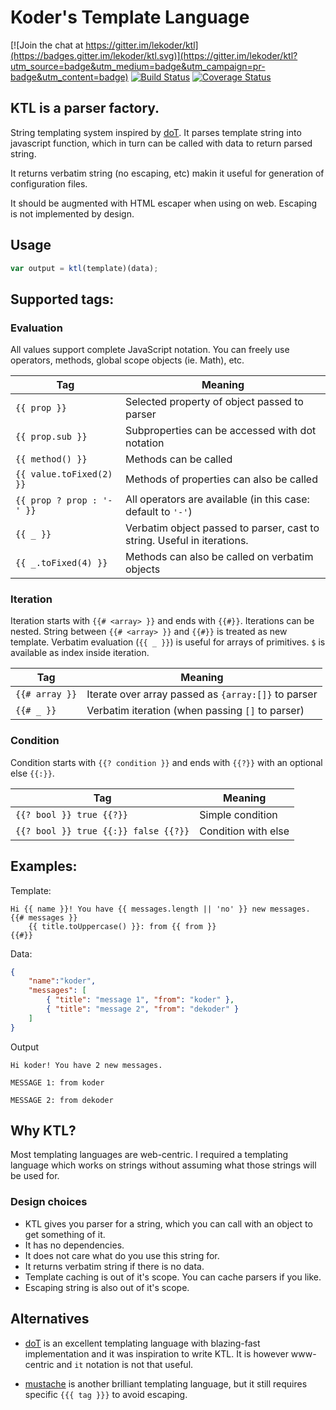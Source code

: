 # Koder's Template Language

[![Join the chat at https://gitter.im/lekoder/ktl](https://badges.gitter.im/lekoder/ktl.svg)](https://gitter.im/lekoder/ktl?utm_source=badge&utm_medium=badge&utm_campaign=pr-badge&utm_content=badge)
[![Build Status](https://travis-ci.org/lekoder/ktl.svg?branch=master)](https://travis-ci.org/lekoder/ktl)
[![Coverage Status](https://coveralls.io/repos/github/lekoder/ktl/badge.svg?branch=master)](https://coveralls.io/github/lekoder/ktl?branch=master)
## KTL is a parser factory.

String templating system inspired by [doT](https://github.com/olado/doT/). It parses template
string into javascript function, which in turn can be called with data to return parsed string.

It returns verbatim string (no escaping, etc) makin it useful for generation of configuration files.

It should be augmented with HTML escaper when using on web. Escaping is not implemented by design. 

## Usage
```javascript
var output = ktl(template)(data);
```

## Supported tags:
### Evaluation
All values support complete JavaScript notation. You can freely use operators, methods, global scope
objects (ie. Math), etc.

|Tag                        | Meaning
|---------------------------|--------------------------------------------------------------
|`{{ prop }}`               | Selected property of object passed to parser
|`{{ prop.sub }}`           | Subproperties can be accessed with dot notation
|`{{ method() }}`           | Methods can be called
|`{{ value.toFixed(2) }}`   | Methods of properties can also be called
|`{{ prop ? prop : '-' }}`  | All operators are available (in this case: default to `'-'`)
|`{{ _ }}`                  | Verbatim object passed to parser, cast to string. Useful in iterations. 
|`{{ _.toFixed(4) }}`       | Methods can also be called on verbatim objects

### Iteration
Iteration starts with `{{# <array> }}` and ends with `{{#}}`. Iterations can be nested. String
between `{{# <array> }}` and `{{#}}` is treated as new template. Verbatim evaluation (`{{ _ }}`) is
useful for arrays of primitives. `$` is available as index inside iteration.

|Tag                        | Meaning
|---------------------------|--------------------------------------------------------------
|`{{# array }}`             | Iterate over array passed as `{array:[]}` to parser
|`{{# _ }}`                 | Verbatim iteration (when passing `[]` to parser)

### Condition
Condition starts with `{{? condition }}` and ends with `{{?}}` with an optional else `{{:}}`.

|Tag                                  | Meaning
|-------------------------------------|--------------------------------------------------------------
|`{{? bool }} true {{?}}`             | Simple condition
|`{{? bool }} true {{:}} false {{?}}` | Condition with else

## Examples:

Template:
```ktl
Hi {{ name }}! You have {{ messages.length || 'no' }} new messages.
{{# messages }}
    {{ title.toUppercase() }}: from {{ from }}
{{#}} 
```
Data:
```json
{
    "name":"koder",
    "messages": [
        { "title": "message 1", "from": "koder" },
        { "title": "message 2", "from": "dekoder" }       
    ]
}   

```
Output
```
Hi koder! You have 2 new messages.

MESSAGE 1: from koder

MESSAGE 2: from dekoder
```

## Why KTL?

Most templating languages are web-centric. I required a templating language which works on strings
without assuming what those strings will be used for.

### Design choices

* KTL gives you parser for a string, which you can call with an object to get something of it.
* It has no dependencies.
* It does not care what do you use this string for.
* It returns verbatim string if there is no data.
* Template caching is out of it's scope. You can cache parsers if you like.
* Escaping string is also out of it's scope. 

## Alternatives

* [doT](https://github.com/olado/doT/) is an excellent templating language with blazing-fast
implementation and it was inspiration to write KTL. It is however www-centric and `it` notation
is not that useful.

* [mustache](https://mustache.github.io/) is another brilliant templating language, but it still
requires specific `{{{ tag }}}` to avoid escaping.

